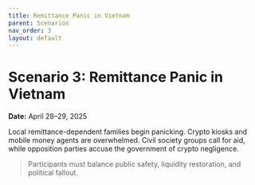 ```yaml
---
title: Remittance Panic in Vietnam
parent: Scenarios
nav_order: 3
layout: default
---
```


# Scenario 3: Remittance Panic in Vietnam

**Date:** April 28–29, 2025

Local remittance-dependent families begin panicking. Crypto kiosks and mobile money agents are overwhelmed. Civil society groups call for aid, while opposition parties accuse the government of crypto negligence.

> Participants must balance public safety, liquidity restoration, and political fallout.

